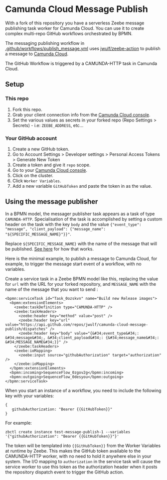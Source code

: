 # Camunda Cloud Message Publish

With a fork of this repository you have a serverless Zeebe message publishing task worker for Camunda Cloud. You can use it to create complex multi-repo GitHub workflows orchestrated by BPMN.

The messaging publishing workflow in [.github/workflows/publish_message.yml](.github/workflows/publish_message.yml) uses [jwulf/zeebe-action](https://github.com/jwulf/zeebe-action) to publish a message to [Camunda Cloud](https://camunda.io).

The GitHub Workflow is triggered by a CAMUNDA-HTTP task in Camunda Cloud.

## Setup

### This repo

1. Fork this repo.
2. Grab your client connection info from the [Camunda Cloud console](https://console.cloud.camunda.io/).
3. Set the various values as secrets in your forked repo (Repo Settings > Secrets) - i.e: `ZEEBE_ADDRESS`, etc...

### Your GitHub account

1. Create a new GitHub token.
  1. Go to Account Settings > Developer settings > Personal Access Tokens > Generate New Token
  2. Create a token and give it `repo` scope.
2. Go to your [Camunda Cloud console](https://console.cloud.camunda.io/).
3. Click on the cluster.
4. Click `Worker Variables`.
5. Add a new variable `GitHubToken` and paste the token in as the value.

## Using the message publisher

In a BPMN model, the messager publisher task appears as a task of type `CAMUNDA-HTTP`. Specialisation of the task is accomplished by setting a custom header on the task with the key `body` and the value `{"event_type": "message", "client_payload": {"message_name": "${SPECIFIC_MESSAGE_NAME}"}}"`. 

Replace `${SPECIFIC_MESSAGE_NAME}` with the name of the message that will be published. [See here](https://github.com/zeebe-io/zeebe-http-worker/issues/45#issuecomment-577532830) for how that works.

Here is the minimal example, to publish a message to Camunda Cloud, for example, to trigger the message start event of a workflow, with no variables.

Create a service task in a Zeebe BPMN model like this, replacing the value for `url` with the URL for your forked repository, and `MESSAGE_NAME` with the name of the message that you want to send :

```
<bpmn:serviceTask id="Task_0ozskvn" name="Build new Release images">
  <bpmn:extensionElements>
    <zeebe:taskDefinition type="CAMUNDA-HTTP" />
    <zeebe:taskHeaders>
      <zeebe:header key="method" value="post" />
      <zeebe:header key="url" value="https://api.github.com/repos/jwulf/camunda-cloud-message-publish/dispatches" />
      <zeebe:header key="body" value="{&#34;event_type&#34;: &#34;message&#34;, &#34;client_payload&#34;: {&#34;message_name&#34;: &#34;MESSAGE_NAME&#34;}}" />
    </zeebe:taskHeaders>
    <zeebe:ioMapping>
      <zeebe:input source="githubAuthorization" target="authorization" />
    </zeebe:ioMapping>
  </bpmn:extensionElements>
  <bpmn:incoming>SequenceFlow_0zgov2g</bpmn:incoming>
  <bpmn:outgoing>SequenceFlow_0desyou</bpmn:outgoing>
</bpmn:serviceTask>
```

When you start an instance of a workflow, you need to include the following key with your variables:

```
{
   githubAuthorization: "Bearer {{GitHubToken}}"
}
```

For example:

```
zbctl create instance test-message-publish-1 --variables '{"githubAuthorization": "Bearer {{GitHubToken}}"}'
```

The token will be templated into `{{GitHubToken}}` from the Worker Variables at runtime by Zeebe. This makes the GitHub token available to the CAMUNDA-HTTP worker, with no need to hold it anywhere else in your system.  The I/O mapping to `authorization` in the service task will cause the service worker to use this token as the authorization header when it  posts the repository dispatch event to trigger the GitHub action.
